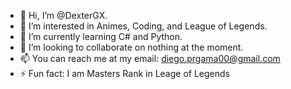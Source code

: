 - 👋 Hi, I’m @DexterGX.
- 👀 I’m interested in Animes, Coding, and League of Legends.
- 🌱 I’m currently learning C# and Python.
- 💞️ I’m looking to collaborate on nothing at the moment.
- 📫 You can reach me at my email: diego.prgama00@gmail.com
- ⚡ Fun fact: I am Masters Rank in Leage of Legends

<!---
DexterGX/DexterGX is a ✨ special ✨ repository because its `README.md` (this file) appears on your GitHub profile.
You can click the Preview link to take a look at your changes.
--->
